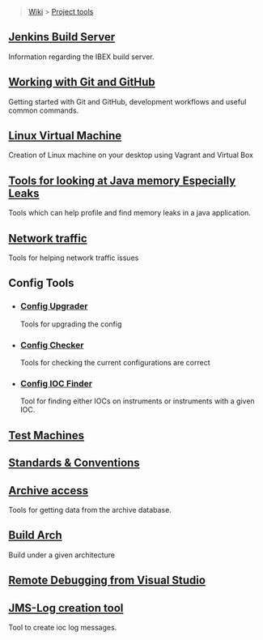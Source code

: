 > [Wiki](Home) > [Project tools](Project-tools)

## [Jenkins Build Server](Jenkins-Build-Server)

Information regarding the IBEX build server.

## [Working with Git and GitHub](Working-with-git-and-github)

Getting started with Git and GitHub, development workflows and useful common commands.

## [Linux Virtual Machine](building-on-linux)

Creation of Linux machine on your desktop using Vagrant and Virtual Box

## [Tools for looking at Java memory Especially Leaks](java-memory-leak-tools)

Tools which can help profile and find memory leaks in a java application.

## [Network traffic](Network-traffic)

Tools for helping network traffic issues

## Config Tools

* ### [Config Upgrader](Config-Upgrader)
    Tools for upgrading the config
* ### [Config Checker](Config-Checker)
    Tools for checking the current configurations are correct
* ### [Config IOC Finder](Config-IOC-Finder)
    Tool for finding either IOCs on instruments or instruments with a given IOC.

## [Test Machines](Test-Machines)

## [Standards & Conventions](Standards-&-Conventions)

## [Archive access](Archive-access)

Tools for getting data from the archive database.

## [Build Arch](Build-Arch)

Build under a given architecture

## [Remote Debugging from Visual Studio](Remote-Debugging-from-Visual-Studio)


## [JMS-Log creation tool](Ioc-message-logging#development-tools)

Tool to create ioc log messages.